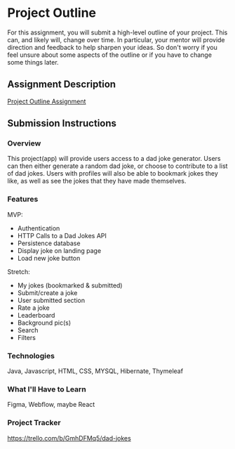 # Project Outline
For this assignment, you will submit a high-level outline of your project. This can, and likely will, change over time. In particular, your mentor will provide direction and feedback to help sharpen your ideas. So don't worry if you feel unsure about some aspects of the outline or if you have to change some things later.

## Assignment Description
[Project Outline Assignment](https://education.launchcode.org/liftoff/modules/assignments/project-outline)

## Submission Instructions

### Overview
This project(app) will provide users access to a dad joke generator. Users can then either generate a random dad joke, or choose to contribute to a list of dad jokes. Users with profiles will also be able to bookmark jokes they like, as well as see the jokes that they have made themselves.

### Features
MVP:
- Authentication
- HTTP Calls to a Dad Jokes API
- Persistence database
- Display joke on landing page
- Load new joke button

Stretch:
- My jokes (bookmarked & submitted)
- Submit/create a joke
- User submitted section
- Rate a joke
- Leaderboard
- Background pic(s)
- Search
- Filters

### Technologies
Java, Javascript, HTML, CSS, MYSQL, Hibernate, Thymeleaf

### What I'll Have to Learn
Figma, Webflow, maybe React

### Project Tracker
https://trello.com/b/GmhDFMq5/dad-jokes
